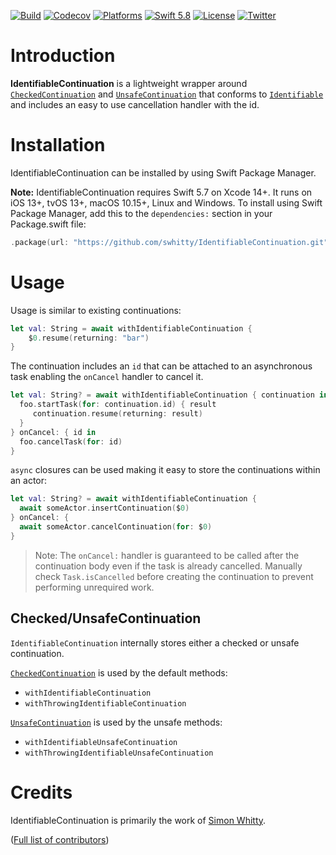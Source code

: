 [![Build](https://github.com/swhitty/IdentifiableContinuation/actions/workflows/build.yml/badge.svg)](https://github.com/swhitty/IdentifiableContinuation/actions/workflows/build.yml)
[![Codecov](https://codecov.io/gh/swhitty/IdentifiableContinuation/graphs/badge.svg)](https://codecov.io/gh/swhitty/IdentifiableContinuation)
[![Platforms](https://img.shields.io/badge/platforms-iOS%20|%20Mac%20|%20tvOS%20|%20Linux%20|%20Windows-lightgray.svg)](https://github.com/swhitty/IdentifiableContinuation/blob/main/Package.swift)
[![Swift 5.8](https://img.shields.io/badge/swift-5.7%20–%205.8-red.svg?style=flat)](https://developer.apple.com/swift)
[![License](https://img.shields.io/badge/license-MIT-lightgrey.svg)](https://opensource.org/licenses/MIT)
[![Twitter](https://img.shields.io/badge/twitter-@simonwhitty-blue.svg)](http://twitter.com/simonwhitty)

# Introduction

**IdentifiableContinuation** is a lightweight wrapper around [`CheckedContinuation`](https://developer.apple.com/documentation/swift/checkedcontinuation) and [`UnsafeContinuation`](https://developer.apple.com/documentation/swift/unsafecontinuation) that conforms to [`Identifiable`](https://developer.apple.com/documentation/swift/identifiable) and includes an easy to use cancellation handler with the id.

# Installation

IdentifiableContinuation can be installed by using Swift Package Manager.

 **Note:** IdentifiableContinuation requires Swift 5.7 on Xcode 14+. It runs on iOS 13+, tvOS 13+, macOS 10.15+, Linux and Windows.
To install using Swift Package Manager, add this to the `dependencies:` section in your Package.swift file:

```swift
.package(url: "https://github.com/swhitty/IdentifiableContinuation.git", .upToNextMajor(from: "0.0.1"))
```

# Usage

Usage is similar to existing continuations:

```swift
let val: String = await withIdentifiableContinuation { 
    $0.resume(returning: "bar")
}
```

The continuation includes an `id` that can be attached to an asynchronous task enabling the `onCancel` handler to cancel it.  

```swift
let val: String? = await withIdentifiableContinuation { continuation in
  foo.startTask(for: continuation.id) { result
     continuation.resume(returning: result)
  }
} onCancel: { id in
  foo.cancelTask(for: id)
}
```

`async` closures can be used making it easy to store the continuations within an actor:

```swift
let val: String? = await withIdentifiableContinuation {
  await someActor.insertContinuation($0)
} onCancel: {
  await someActor.cancelContinuation(for: $0)
}
```

> Note: The `onCancel:` handler is guaranteed to be called after the continuation body even if the task is already cancelled. Manually check `Task.isCancelled` before creating the continuation to prevent performing unrequired work.

## Checked/UnsafeContinuation

`IdentifiableContinuation` internally stores either a checked or unsafe continuation.

[`CheckedContinuation`](https://developer.apple.com/documentation/swift/checkedcontinuation) is used by the default methods:

- `withIdentifiableContinuation`
- `withThrowingIdentifiableContinuation`


[`UnsafeContinuation`](https://developer.apple.com/documentation/swift/unsafecontinuation) is used by the unsafe methods:

- `withIdentifiableUnsafeContinuation`
- `withThrowingIdentifiableUnsafeContinuation`

# Credits

IdentifiableContinuation is primarily the work of [Simon Whitty](https://github.com/swhitty).

([Full list of contributors](https://github.com/swhitty/IdentifiableContinuation/graphs/contributors))
